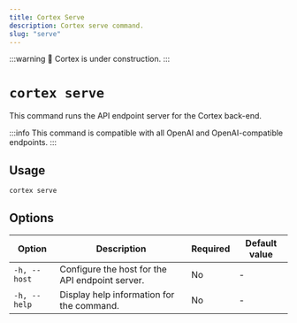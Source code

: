 ```yaml
---
title: Cortex Serve
description: Cortex serve command.
slug: "serve"
---
```


:::warning
🚧 Cortex is under construction.
:::

# `cortex serve`

This command runs the API endpoint server for the Cortex back-end.

:::info
This command is compatible with all OpenAI and OpenAI-compatible endpoints.
:::

## Usage

```bash
cortex serve
```

## Options

| Option               | Description                                          | Required | Default value |
|----------------------|------------------------------------------------------|----------|---------------|
| `-h, --host`         | Configure the host for the API endpoint server.      | No      |     -          |
| `-h, --help`         | Display help information for the command.            | No       |       -        |


